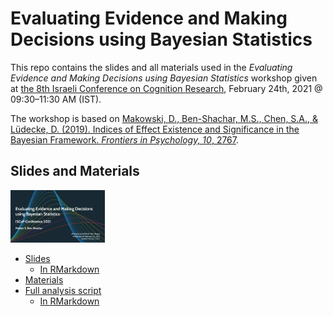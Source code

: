 
# Evaluating Evidence and Making Decisions using Bayesian Statistics

This repo contains the slides and all materials used in the *Evaluating
Evidence and Making Decisions using Bayesian Statistics* workshop given
at [the 8th Israeli Conference on Cognition
Research](http://israel-cognition.huji.ac.il/), February 24th, 2021 @
09:30–11:30 AM (IST).

The workshop is based on [Makowski, D., Ben-Shachar, M.S., Chen, S.A., &
Lüdecke, D. (2019). Indices of Effect Existence and Significance in the
Bayesian Framework. *Frontiers in Psychology, 10*,
2767](https://www.doi.org/10.3389/fpsyg.2019.02767).

## Slides and Materials

<img src="img/thumbnail.png" width="30%"/>

-   [Slides](https://mattansb.github.io/bayesian-evidence-iscop-2021)
    -   [In RMarkdown](ISCOP%202021.Rmd)
-   [Materials](files/)
-   [Full analysis
    script](https://mattansb.github.io/bayesian-evidence-iscop-2021/files/full%20analysis%20script.nb.html)
    -   [In RMarkdown](files/full%20analysis%20script.Rmd)
